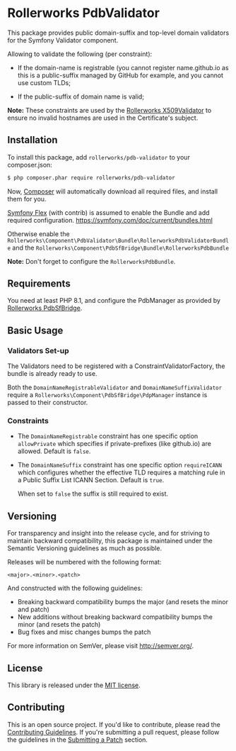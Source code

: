 Rollerworks PdbValidator
========================

This package provides public domain-suffix and top-level domain validators for
the Symfony Validator component.

Allowing to validate the following (per constraint):

* If the domain-name is registrable (you cannot register name.github.io
  as this is a public-suffix managed by GitHub for example, and you cannot
  use custom TLDs;

* If the public-suffix of domain name is valid;

**Note:** These constraints are used by the [Rollerworks X509Validator]
to ensure no invalid hostnames are used in the Certificate's subject.

## Installation

To install this package, add `rollerworks/pdb-validator` to your composer.json:

```bash
$ php composer.phar require rollerworks/pdb-validator
```

Now, [Composer][composer] will automatically download all required files,
and install them for you.

[Symfony Flex][flex] (with contrib) is assumed to enable the Bundle and add
required configuration. https://symfony.com/doc/current/bundles.html

Otherwise enable the `Rollerworks\Component\PdbValidator\Bundle\RollerworksPdbValidatorBundle`
and the `Rollerworks\Component\PdbSfBridge\Bundle\RollerworksPdbBundle`

**Note:** Don't forget to configure the `RollerworksPdbBundle`.

## Requirements

You need at least PHP 8.1, and configure the PdbManager as provided by 
[Rollerworks PdbSfBridge](https://github.com/rollerworks/PdbSfBridge).

## Basic Usage

### Validators Set-up

The Validators need to be registered with a ConstraintValidatorFactory,
the bundle is already ready to use.

Both the `DomainNameRegistrableValidator` and `DomainNameSuffixValidator`
require a `Rollerworks\Component\PdbSfBridge\PdpManager` instance 
is passed to their constructor.

### Constraints

* The `DomainNameRegistrable` constraint has one specific option `allowPrivate`
  which specifies if private-prefixes (like github.io) are allowed. Default is
  `false`.

* The `DomainNameSuffix` constraint has one specific option `requireICANN`
  which configures whether the effective TLD requires a matching rule in 
  a Public Suffix List ICANN Section. Default is `true`.

  When set to `false` the suffix is still required to exist.

## Versioning

For transparency and insight into the release cycle, and for striving to
maintain backward compatibility, this package is maintained under the
Semantic Versioning guidelines as much as possible.

Releases will be numbered with the following format:

`<major>.<minor>.<patch>`

And constructed with the following guidelines:

* Breaking backward compatibility bumps the major (and resets the minor and patch)
* New additions without breaking backward compatibility bumps the minor (and resets the patch)
* Bug fixes and misc changes bumps the patch

For more information on SemVer, please visit <http://semver.org/>.

## License

This library is released under the [MIT license](LICENSE).

## Contributing

This is an open source project. If you'd like to contribute,
please read the [Contributing Guidelines][contributing]. If you're submitting
a pull request, please follow the guidelines in the [Submitting a Patch][patches] section.

[Rollerworks X509Validator]: https://github.com/rollerworks/x509Validator
[composer]: https://getcomposer.org/doc/00-intro.md
[flex]: https://symfony.com/doc/current/setup/flex.html
[contributing]: https://contributing.rollerscapes.net/
[patches]: https://contributing.rollerscapes.net/latest/patches.html
